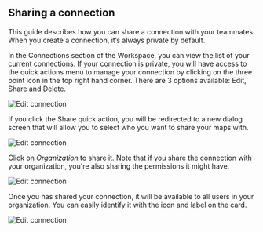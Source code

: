 ## Sharing a connection

This guide describes how you can share a connection with your teammates. When you create a connection, it’s always private by default.

In the Connections section of the Workspace, you can view the list of your current connections. If your connection is private, you will have access to the quick actions menu to manage your connection by clicking on the three point icon in the top right hand corner. There are 3 options available: Edit, Share and Delete.

![Edit connection](/img/cloud-native-workspace/connections/the_connections_share.png)

If you click the Share quick action, you will be redirected to a new dialog screen that will allow you to select who you want to share your maps with. 

![Edit connection](/img/cloud-native-workspace/connections/the_connections_sharing_options_private.png)

Click on *Organization* to share it. Note that if you share the connection with your organization, you're also sharing the permissions it might have.

![Edit connection](/img/cloud-native-workspace/connections/the_connections_sharing_options_organization.png)

Once you has shared your connection, it will be available to all users in your organization. You can easily identify it with the icon and label on the card.

![Edit connection](/img/cloud-native-workspace/connections/the_connections_shared_connection.png)


